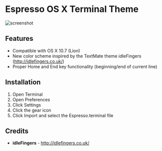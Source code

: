 # Espresso OS X Terminal Theme

![screenshot](https://raw.github.com/JCBarry/espresso.terminal/master/screenshot.png)

## Features
* Compatible with OS X 10.7 (Lion)
* New color scheme inspired by the TextMate theme idleFingers (http://idlefingers.co.uk/)
* Proper Home and End key functionality (beginning/end of current line)

## Installation
1. Open Terminal
2. Open Preferences
3. Click Settings
4. Click the gear icon
5. Click Import and select the Espresso.terminal file

## Credits
* **idleFingers** - http://idlefingers.co.uk/